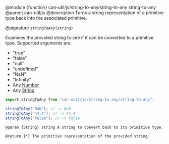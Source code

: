 @module {function} can-util/js/string-to-any/string-to-any string-to-any
@parent can-util/js
@description Turns a string representation of a primitive type back into the associated primitive.

@signature `stringToAny(string)`

Examines the provided string to see if it can be converted to a primitive type. Supported arguments are:

* "true"
* "false"
* "null"
* "undefined"
* "NaN"
* "Infinity"
* Any [Number](https://developer.mozilla.org/en-US/docs/Web/JavaScript/Reference/Global_Objects/Number)
* Any [String](https://developer.mozilla.org/en-US/docs/Web/JavaScript/Reference/Global_Objects/String)

```js
import stringToAny from "can-util/js/string-to-any/string-to-any";

stringToAny("NaN"); // -> NaN
stringToAny("44.4"); // -> 44.4
stringToAny("false"); // -> false
```

	@param {String} string A string to convert back to its primitive type.

	@return {*} The primitive representation of the provided string.
